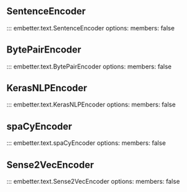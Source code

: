 ## SentenceEncoder

::: embetter.text.SentenceEncoder
    options:
        members: false

## BytePairEncoder

::: embetter.text.BytePairEncoder
    options:
        members: false

## KerasNLPEncoder

::: embetter.text.KerasNLPEncoder
    options:
        members: false

## spaCyEncoder

::: embetter.text.spaCyEncoder
    options:
        members: false

## Sense2VecEncoder

::: embetter.text.Sense2VecEncoder
    options:
        members: false
